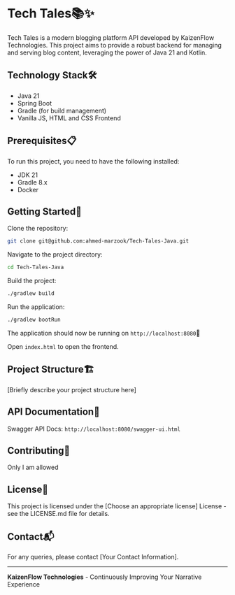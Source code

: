 # Tech Tales📚✨

Tech Tales is a modern blogging platform API developed by KaizenFlow Technologies. This project aims to provide a robust backend for managing and serving blog content, leveraging the power of Java 21 and Kotlin.

## Technology Stack🛠️

- Java 21
- Spring Boot
- Gradle (for build management)
- Vanilla JS, HTML and CSS Frontend

## Prerequisites📋

To run this project, you need to have the following installed:

- JDK 21
- Gradle 8.x
- Docker

## Getting Started🚀

Clone the repository:

```bash
git clone git@github.com:ahmed-marzook/Tech-Tales-Java.git
```

Navigate to the project directory:

```bash
cd Tech-Tales-Java
```

Build the project:

```bash
./gradlew build
```

Run the application:

```bash
./gradlew bootRun
```

The application should now be running on ```http://localhost:8080```🎉

Open `index.html` to open the frontend.

## Project Structure🏗️

[Briefly describe your project structure here]

## API Documentation📖

Swagger API Docs: ```http://localhost:8080/swagger-ui.html```

## Contributing🤝

Only I am allowed

## License📄

This project is licensed under the [Choose an appropriate license] License - see the LICENSE.md file for details.

## Contact📬

For any queries, please contact [Your Contact Information].
___
**KaizenFlow Technologies** - Continuously Improving Your Narrative Experience
